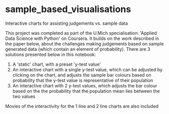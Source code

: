 # sample_based_visualisations
Interactive charts for assisting judgements vs. sample data


This project was completed as part of the U.Mich specialisation: 'Applied Data Science with Python' on Coursera.
It builds on the work described in the paper below, about the challenges making judgements based on sample generated data (which contain an element of probability).
There are 3 solutions presented below in this notebook:
1) A 'static' chart, with a preset 'y-test value'
2) An interactive chart with a single y-test value, which can be adjusted by clicking on the chart, and adjusts the sample bar colours based on probability that the y-test value is representative of their population
3) An interactive chart with 2 y-test values, which adjusts the bar colour based on the the probability that the population mean lies between the two values

Movies of the interactivity for the 1 line and 2 line charts are also included

